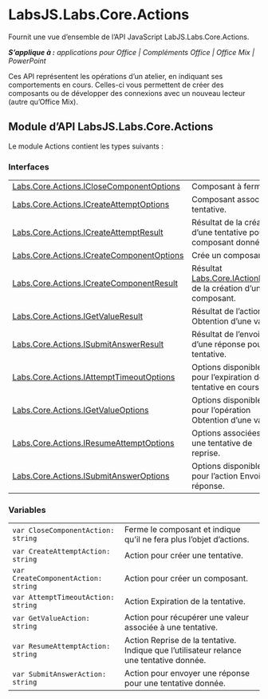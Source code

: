 
# <a name="labsjs.labs.core.actions"></a>LabsJS.Labs.Core.Actions
Fournit une vue d’ensemble de l’API JavaScript LabJS.Labs.Core.Actions.

 _**S’applique à :** applications pour Office | Compléments Office | Office Mix | PowerPoint_

Ces API représentent les opérations d’un atelier, en indiquant ses comportements en cours. Celles-ci vous permettent de créer des composants ou de développer des connexions avec un nouveau lecteur (autre qu’Office Mix).

## <a name="labsjs.labs.core.actions-api-module"></a>Module d’API LabsJS.Labs.Core.Actions

Le module Actions contient les types suivants :


### <a name="interfaces"></a>Interfaces


|||
|:-----|:-----|
|[Labs.Core.Actions.ICloseComponentOptions](../../reference/office-mix/labs.core.actions.iclosecomponentoptions.md)|Composant à fermer.|
|[Labs.Core.Actions.ICreateAttemptOptions](../../reference/office-mix/labs.core.actions.icreateattemptoptions.md)|Composant associé à la tentative.|
|[Labs.Core.Actions.ICreateAttemptResult](../../reference/office-mix/labs.core.actions.icreateattemptresult.md)|Résultat de la création d’une tentative pour le composant donné.|
|[Labs.Core.Actions.ICreateComponentOptions](../../reference/office-mix/labs.core.actions.icreatecomponentoptions.md)|Crée un composant.|
|[Labs.Core.Actions.ICreateComponentResult](../../reference/office-mix/labs.core.actions.icreatecomponentresult.md)|Résultat [Labs.Core.IActionResult](../../reference/office-mix/labs.core.iactionresult.md) de la création d’un composant.|
|[Labs.Core.Actions.IGetValueResult](../../reference/office-mix/labs.core.actions.igetvalueresult.md)|Résultat de l’action Obtention d’une valeur.|
|[Labs.Core.Actions.ISubmitAnswerResult](../../reference/office-mix/labs.core.actions.isubmitanswerresult.md)|Résultat de l’envoi d’une réponse pour une tentative.|
|[Labs.Core.Actions.IAttemptTimeoutOptions](../../reference/office-mix/labs.core.actions.iattempttimeoutoptions.md)|Options disponibles pour l’expiration de la tentative en cours.|
|[Labs.Core.Actions.IGetValueOptions](../../reference/office-mix/labs.core.actions.igetvalueoptions.md)|Options disponibles pour l’opération Obtention d’une valeur.|
|[Labs.Core.Actions.IResumeAttemptOptions](../../reference/office-mix/labs.core.actions.iresumeattemptoptions.md)|Options associées à une tentative de reprise.|
|[Labs.Core.Actions.ISubmitAnswerOptions](../../reference/office-mix/labs.core.actions.isubmitansweroptions.md)|Options disponibles pour l’action Envoi de la réponse.|

### <a name="variables"></a>Variables


|||
|:-----|:-----|
| `var CloseComponentAction: string`|Ferme le composant et indique qu’il ne fera plus l’objet d’actions.|
| `var CreateAttemptAction: string`|Action pour créer une tentative.|
| `var CreateComponentAction: string`|Action pour créer un composant.|
| `var AttemptTimeoutAction: string`|Action Expiration de la tentative.|
| `var GetValueAction: string`|Action pour récupérer une valeur associée à une tentative.|
| `var ResumeAttemptAction: string`|Action Reprise de la tentative. Indique que l’utilisateur relance une tentative donnée.|
| `var SubmitAnswerAction: string`|Action pour envoyer une réponse pour une tentative donnée.|
